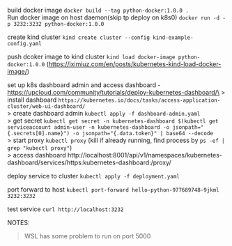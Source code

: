  
 build docker image `docker build --tag python-docker:1.0.0 .`\
 Run docker image on host daemon(skip tp deploy on k8s0) `docker run -d -p 3232:3232 python-docker:1.0.0` 

create kind cluster `kind create cluster --config kind-example-config.yaml`

push dcoker image to kind cluster `kind load docker-image python-docker:1.0.0`  (https://iximiuz.com/en/posts/kubernetes-kind-load-docker-image/)


set up k8s dashboard admin and access dashboard - https://upcloud.com/community/tutorials/deploy-kubernetes-dashboard/\
    > install dashboard `https://kubernetes.io/docs/tasks/access-application-cluster/web-ui-dashboard/`\
    > create dashboard admin `kubectl apply -f dashboard-admin.yaml`\
    > get secret `kubectl get secret -n kubernetes-dashboard $(kubectl get serviceaccount admin-user -n kubernetes-dashboard -o jsonpath="{.secrets[0].name}") -o jsonpath="{.data.token}" | base64 --decode`\
    > start proxy `kubectl proxy`  (kill if already running, find process by `ps -ef | grep "kubectl proxy"`)\
    > access dashboard http://localhost:8001/api/v1/namespaces/kubernetes-dashboard/services/https:kubernetes-dashboard:/proxy/

deploy service to cluster `kubectl apply -f deployment.yaml`

port forward to host `kubectl port-forward hello-python-977689748-9jkml 3232:3232`

test service `curl http://localhost:3232`


NOTES:
> WSL has some problem to run on port 5000